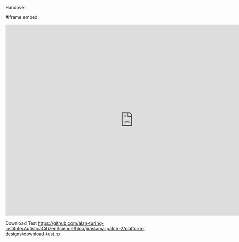 Handover 


#iframe embed

<iframe width="800" height="600" seamless frameborder="0" scrolling="no" src="https://home.et.utwente.nl/slootenvanf/uidessim/axure/demo/home.html"></iframe>

Download Test
https://github.com/alan-turing-institute/AutisticaCitizenScience/blob/jiraslama-patch-2/platform-designs/download-test.rp
